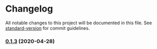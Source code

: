 # Changelog

All notable changes to this project will be documented in this file. See [standard-version](https://github.com/conventional-changelog/standard-version) for commit guidelines.

### [0.1.3](https://github.com/r1cebank/node-serve-stale/compare/v0.1.5...v0.1.3) (2020-04-28)
